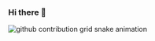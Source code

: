 ### Hi there 👋
![github contribution grid snake animation](https://raw.githubusercontent.com/manishpandeyvp/manishpandeyvp/output/github-contribution-grid-snake.svg)
<!--
**manishpandeyvp/manishpandeyvp** is a ✨ _special_ ✨ repository because its `README.md` (this file) appears on your GitHub profile.

Here are some ideas to get you started:

- 🔭 I’m currently working on ...
- 🌱 I’m currently learning ...
- 👯 I’m looking to collaborate on ...
- 🤔 I’m looking for help with ...
- 💬 Ask me about ...
- 📫 How to reach me: ...
- 😄 Pronouns: ...
- ⚡ Fun fact: ...
-->
